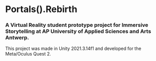 # Portals().Rebirth
### A Virtual Reality student prototype project for Immersive Storytelling at AP University of Applied Sciences and Arts Antwerp.

This project was made in Unity 2021.3.14f1 and developed for the Meta/Oculus Quest 2.
